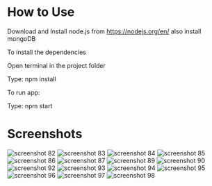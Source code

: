 # How to Use

Download and Install node.js from https://nodejs.org/en/ also install mongoDB

To install the dependencies

Open terminal in the project folder

Type: npm install

To run app:

Type: npm start

# Screenshots

![screenshot 82](https://user-images.githubusercontent.com/32388461/34019671-1daa5918-e156-11e7-8984-59e29d592bc8.png)
![screenshot 83](https://user-images.githubusercontent.com/32388461/34019680-281e2e1a-e156-11e7-8f36-a2612be151d2.png)
![screenshot 84](https://user-images.githubusercontent.com/32388461/34019681-284ff9d6-e156-11e7-90f0-b6759377ce9f.png)
![screenshot 85](https://user-images.githubusercontent.com/32388461/34019682-28832a0e-e156-11e7-90d8-03704d1e6b56.png)
![screenshot 86](https://user-images.githubusercontent.com/32388461/34019683-28b8c15a-e156-11e7-8dbf-9ccd010d7dce.png)
![screenshot 87](https://user-images.githubusercontent.com/32388461/34019684-28ee3ea2-e156-11e7-833f-03e43bcb819b.png)
![screenshot 89](https://user-images.githubusercontent.com/32388461/34019687-2955ab0a-e156-11e7-9ec8-496f9816defc.png)
![screenshot 90](https://user-images.githubusercontent.com/32388461/34019688-2990c672-e156-11e7-8ea4-545325def262.png)
![screenshot 92](https://user-images.githubusercontent.com/32388461/34019690-29f6378c-e156-11e7-9812-1c2e64ebae46.png)
![screenshot 93](https://user-images.githubusercontent.com/32388461/34019691-2a26de50-e156-11e7-8abd-c77b3b217025.png)
![screenshot 94](https://user-images.githubusercontent.com/32388461/34019692-2a5c57d8-e156-11e7-8602-39d206677151.png)
![screenshot 95](https://user-images.githubusercontent.com/32388461/34019693-2a8dacac-e156-11e7-84dc-b1d07813d46c.png)
![screenshot 96](https://user-images.githubusercontent.com/32388461/34019694-2ac42c96-e156-11e7-8a2e-db9b5e49d18b.png)
![screenshot 97](https://user-images.githubusercontent.com/32388461/34019695-2af49de0-e156-11e7-99d5-660a744c1a8a.png)
![screenshot 98](https://user-images.githubusercontent.com/32388461/34019696-2b2863a0-e156-11e7-9c27-560a475bb7e9.png)

